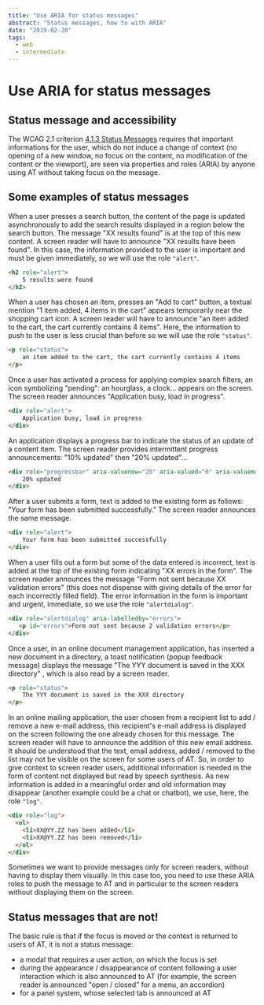```yaml
---
title: "Use ARIA for status messages"
abstract: "Status messages, how to with ARIA"
date: "2019-02-20"
tags:
  - web
  - intermediate
---
```


# Use <abbr>ARIA</abbr> for status messages

## Status message and accessibility
The WCAG 2.1 criterion <a href="https://www.w3.org/TR/WCAG21/#status-messages">4.1.3 Status Messages</a> requires that important informations for the user, which do not induce a change of context (no opening of a new window, no focus on the content, no modification of the content or the viewport), are seen via properties and roles (<abbr>ARIA</abbr>) by anyone using <abbr>AT</abbr> without taking focus on the message.

## Some examples of status messages

When a user presses a search button, the content of the page is updated asynchronously to add the search results displayed in a region below the search button. The message "XX results found" is at the top of this new content. A screen reader will have to announce "XX results have been found". In this case, the information provided to the user is important and must be given immediately, so we will use the role `"alert"`.

```html
<h2 role="alert">
    5 results were found
</h2>
```

When a user has chosen an item, presses an "Add to cart" button, a textual mention "1 item added, 4 items in the cart" appears temporarily near the shopping cart icon. A screen reader will have to announce "an item added to the cart, the cart currently contains 4 items". Here, the information to push to the user is less crucial than before so we will use the role `"status"`.

```html
<p role="status">
    an item added to the cart, the cart currently contains 4 items
</p>
```

Once a user has activated a process for applying complex search filters, an icon symbolizing "pending": an hourglass, a clock… appears on the screen. The screen reader announces "Application busy, load in progress".

```html
<div role="alert">
    Application busy, load in progress
</div>
```

An application displays a progress bar to indicate the status of an update of a content item. The screen reader provides intermittent progress announcements: "10% updated" then "20% updated"…

```html
<div role="progressbar" aria-valuenow="20" aria-valued="0" aria-valuemax="100">
    20% updated
</div>
```

After a user submits a form, text is added to the existing form as follows: "Your form has been submitted successfully." The screen reader announces the same message.

```html
<div role="alert">
    Your form has been submitted successfully
</div>
```

When a user fills out a form but some of the data entered is incorrect, text is added at the top of the existing form indicating "XX errors in the form". The screen reader announces the message "Form not sent because XX validation errors" (this does not dispense with giving details of the error for each incorrectly filled field). The error information in the form is important and urgent, immediate, so we use the role `"alertdialog"`.

```html
<div role="alertdialog" aria-labelledby="errors">
   <p id="errors">Form not sent because 2 validation errors</p>
</div>
```

Once a user, in an online document management application, has inserted a new document in a directory, a toast notification (popup feedback message) displays the message "The YYY document is saved in the XXX directory" , which is also read by a screen reader.

```html
<p role="status">
    The YYY document is saved in the XXX directory
</p>
```

In an online mailing application, the user chosen from a recipient list to add / remove a new e-mail address, this recipient's e-mail address is displayed on the screen following the one already chosen for this message. The screen reader will have to announce the addition of this new email address. It should be understood that the text, email address, added / removed to the list may not be visible on the screen for some users of <abbr>AT</abbr>. So, in order to give context to screen reader users, additional information is needed in the form of content not displayed but read by speech synthesis. As new information is added in a meaningful order and old information may disappear (another example could be a chat or chatbot), we use, here, the role `"log"`.

```html
<div role="log">
  <ol>
    <li>XX@YY.ZZ has been added</li>
    <li>XX@YY.ZZ has been removed</li>
  </ol>
</div>
```

Sometimes we want to provide messages only for screen readers, without having to display them visually. In this case too, you need to use these <abbr>ARIA</abbr> roles to push the message to <abbr>AT</abbr> and in particular to the screen readers without displaying them on the screen.

## Status messages that are not!

The basic rule is that if the focus is moved or the context is returned to users of <abbr>AT</abbr>, it is not a status message:
- a modal that requires a user action, on which the focus is set
- during the appearance / disappearance of content following a user interaction which is also announced to <abbr>AT</abbr> (for example, the screen reader is announced "open / closed" for a menu, an accordion)
- for a panel system, whose selected tab is announced at <abbr>AT</abbr>
